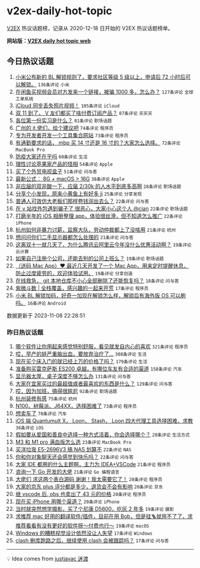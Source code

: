 # v2ex-daily-hot-topic

[V2EX](https://www.v2ex.com/) 热议话题榜，记录从 2020-12-18 日开始的 V2EX 热议话题榜单。

**网站版：[V2EX daily hot topic web](https://boojack.github.io/v2ex-daily-hot-topic-web/)**

## 今日热议话题

<!-- TODAY BEGIN -->

1. [小米公布新的 BL 解锁规则了，要求社区等级 5 级以上，申请后 72 小时后可以解锁。](https://www.v2ex.com/t/989944) `136条评论` `小米`
1. [在闲鱼买视频会员对方发来一个链接，被骗 1000 多，怎么办？](https://www.v2ex.com/t/989888) `127条评论` `全球工单系统`
1. [iCloud 同步丢失照片视频！](https://www.v2ex.com/t/989794) `105条评论` `iCloud`
1. [双 11 到了， V 友们都买了啥付费订阅产品？](https://www.v2ex.com/t/989828) `87条评论` `买买买`
1. [各位第一份实习是什么？](https://www.v2ex.com/t/989743) `81条评论` `职场话题`
1. [广州的 it 佬们，给个建议吧](https://www.v2ex.com/t/989733) `74条评论` `程序员`
1. [专为开发者开发一个工具集合网站](https://www.v2ex.com/t/989720) `73条评论` `程序员`
1. [有通勤要求的话， mbp 买 14 寸还是 16 寸的？大家怎么选择。](https://www.v2ex.com/t/989848) `72条评论` `MacBook Pro`
1. [防疫大家还在乎吗](https://www.v2ex.com/t/989789) `60条评论` `生活`
1. [理性讨论苹果家产品的怪相](https://www.v2ex.com/t/989906) `54条评论` `Apple`
1. [买了个外贸电视盒子](https://www.v2ex.com/t/989810) `51条评论` `问与答`
1. [最新公式： 8G + macOS > 16G](https://www.v2ex.com/t/989845) `38条评论` `Apple`
1. [非应届的双非酸一下，应届 2/30k 的人水平到底多高啊](https://www.v2ex.com/t/989978) `28条评论` `职场话题`
1. [分享个小发现，原来小黄鱼上有好多 ji](https://www.v2ex.com/t/989761) `25条评论` `分享发现`
1. [普通人可效仿大老板们那样卷钱润出去么？](https://www.v2ex.com/t/989934) `22条评论` `问与答`
1. [在 v 站找外包遇到骗子了 很恶心，大家小心这个人 @cian](https://www.v2ex.com/t/989887) `22条评论` `职场话题`
1. [打磨半年的 iOS 相册整理 app，体验很丝滑，但不知道怎么推广](https://www.v2ex.com/t/989886) `22条评论` `iPhone`
1. [杭州如何非暴力讨薪，监察大队，劳动仲裁都上了没啥用](https://www.v2ex.com/t/990015) `21条评论` `杭州`
1. [想问问你们二手显示器都怎么处理的](https://www.v2ex.com/t/989745) `21条评论` `问与答`
1. [这离双十一就几天了，为什么腾讯云阿里云今年没什么优惠活动啊？](https://www.v2ex.com/t/989771) `19条评论` `云计算`
1. [如果自己注册个公司，还能去别的公司上班么？](https://www.v2ex.com/t/989753) `19条评论` `职场话题`
1. [（送码 Mac App）❤️ 最近几天开发了一个 Mac App，用来定时提醒休息，防止过度疲劳的，欢迎体验试用。](https://www.v2ex.com/t/989726) `19条评论` `分享创造`
1. [在线救急， git 本地仓库不小心全部删除了还能恢复吗？](https://www.v2ex.com/t/989873) `18条评论` `问与答`
1. [紫微斗数 | 全栈覆盖，感兴趣的一起来开荒](https://www.v2ex.com/t/989846) `17条评论` `程序员`
1. [小米 BL 解锁加码，好奇一加现在解锁怎么样，解锁后有海外版 OS 可以刷吗。](https://www.v2ex.com/t/989974) `16条评论` `Android`

数据更新于 2023-11-08 22:28:51

<!-- TODAY END -->

### 昨日热议话题

<!-- YESTERDAY BEGIN -->

1. [哪个软件让你用起来感觉特别舒服，看见就发自内心的喜欢](https://www.v2ex.com/t/989398) `321条评论` `程序员`
1. [哎，早产的娃严重脑出血，要放弃治疗了...](https://www.v2ex.com/t/989504) `308条评论` `生活`
1. [现在买个床入门的就已经上万的价格了吗？](https://www.v2ex.com/t/989331) `179条评论` `生活`
1. [准备购买雷克萨斯 ES200 卓越，有哪位车友有合适的渠道](https://www.v2ex.com/t/989387) `158条评论` `汽车`
1. [显示器太厚，桌子深度不够怎么办](https://www.v2ex.com/t/989334) `131条评论` `问与答`
1. [大家在宜家买过的最超值或者最喜欢的东西是什么？](https://www.v2ex.com/t/989343) `129条评论` `问与答`
1. [哎，因为加班，搞得很尴尬](https://www.v2ex.com/t/989457) `92条评论` `职场话题`
1. [杭州装修有感](https://www.v2ex.com/t/989353) `75条评论` `杭州`
1. [N100、树莓派、J64XX，选择困难了](https://www.v2ex.com/t/989403) `73条评论` `程序员`
1. [想卖车了](https://www.v2ex.com/t/989515) `70条评论` `汽车`
1. [iOS 端 Quantumult X， Loon， Stash， Loon 四大代理工具选择困难，求教](https://www.v2ex.com/t/989650) `36条评论` `iOS`
1. [假如要从爱国和善良中选择一种方式活着，你会选择哪个？](https://www.v2ex.com/t/989544) `28条评论` `生活方式`
1. [M3 和 M1 pro 满血版怎么选](https://www.v2ex.com/t/989591) `23条评论` `MacBook Pro`
1. [买洋垃圾 E5-2696V3 搞 NAS 划算不](https://www.v2ex.com/t/989580) `22条评论` `NAS`
1. [你和你对象聊天还会感觉到快乐吗？](https://www.v2ex.com/t/989340) `22条评论` `问与答`
1. [大家 IDE 都用的什么主题啊，主力为 IDEA+VSCode](https://www.v2ex.com/t/989502) `21条评论` `程序员`
1. [咨询一下 Go 开发的大佬](https://www.v2ex.com/t/989445) `21条评论` `Go 编程语言`
1. [大佬们 求这两个表白源码 谢谢！我太需要它了！](https://www.v2ex.com/t/989670) `20条评论` `程序员`
1. [大家的京东 plus 评分都是多少，退货会不会有影响](https://www.v2ex.com/t/989433) `20条评论` `京东`
1. [继 vscode 后, obs 也卖出了 43 元的价格](https://www.v2ex.com/t/989431) `20条评论` `程序员`
1. [现在买 iPhone 用哪个渠道？](https://www.v2ex.com/t/989323) `20条评论` `iPhone`
1. [当时就突然想学摄影，买了个尼康 D5600，吃灰 2 年多](https://www.v2ex.com/t/989566) `19条评论` `摄影`
1. [求推荐 mac 好用的翻译软件/插件，目前在用 Bob，但是挂🪜就用不了了，求推荐看看有没有更好的软件呀～付费也行～](https://www.v2ex.com/t/989337) `19条评论` `macOS`
1. [Windows 的糟糕视觉设计依然没让人失望](https://www.v2ex.com/t/989662) `17条评论` `Windows`
1. [clash 删库跑路之后，继续使用 clash 会被跟踪吗？](https://www.v2ex.com/t/989638) `17条评论` `问与答`

<!-- YESTERDAY END -->

---

💡 Idea comes from [justjavac 迷渡](https://github.com/justjavac/)
